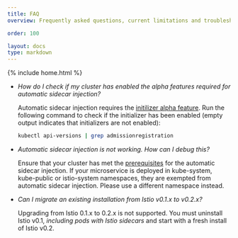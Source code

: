 ```yaml
---
title: FAQ
overview: Frequently asked questions, current limitations and troubleshooting tips on this topic.

order: 100

layout: docs
type: markdown
---
```

{% include home.html %}

* _How do I check if my cluster has enabled the alpha features required for automatic sidecar injection?_

  Automatic sidecar injection requires the
  [initilizer alpha feature](https://kubernetes.io/docs/admin/extensible-admission-controllers/#enable-initializers-alpha-feature).
  Run the following command to check if the initializer has been enabled
  (empty output indicates that initializers are not enabled):
 
  ```bash
  kubectl api-versions | grep admissionregistration
  ```

* _Automatic sidecar injection is not working. How can I debug this?_

  Ensure that your cluster has met the
  [prerequisites](sidecar-injection.html#automatic-sidecar-injections) for
  the automatic sidecar injection.  If your microservice is deployed in
  kube-system, kube-public or istio-system namespaces, they are exempted
  from automatic sidecar injection.  Please use a different namespace
  instead.
  
* _Can I migrate an existing installation from Istio v0.1.x to v0.2.x?_
  
  Upgrading from Istio 0.1.x to 0.2.x is not supported. You must uninstall Istio v0.1, _including pods with Istio sidecars_ and start with a fresh install of Istio v0.2.
